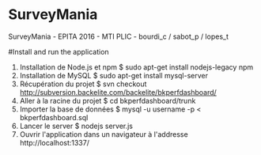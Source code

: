 # SurveyMania
SurveyMania - EPITA 2016 - MTI PLIC - bourdi_c / sabot_p / lopes_t

#Install and run the application

1) Installation de Node.js et npm
  $ sudo apt-get install nodejs-legacy npm
2) Installation de MySQL
  $ sudo apt-get install mysql-server
3) Récupération du projet
  $ svn checkout http://subversion.backelite.com/backelite/bkperfdashboard/
4) Aller à la racine du projet
  $ cd bkperfdashboard/trunk
5) Importer la base de données
  $ mysql -u username -p < bkperfdashboard.sql
6) Lancer le server
  $ nodejs server.js
7) Ouvrir l'application dans un navigateur à l'addresse http://localhost:1337/
